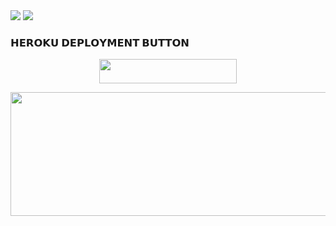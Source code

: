 

<img src="https://telegra.ph/file/aa015718299510040d41f.jpg">
<img src="https://telegra.ph/file/aa015718299510040d41f.jpg">

<h3> 𝗛𝗘𝗥𝗢𝗞𝗨 𝗗𝗘𝗣𝗟𝗢𝗬𝗠𝗘𝗡𝗧 𝗕𝗨𝗧𝗧𝗢𝗡 </h3>
</h3>

<p align="center"><a href="https://dashboard.heroku.com/new?template=https://github.com/SexyException/DaisyMusic"> <img src="https://img.shields.io/badge/Deploy%20On%20Heroku-bringle?style=for-the-badge&logo=heroku" width="220" height="38.45"/></a></p>
<p align="center"><a href="https://dashboard.heroku.com/new?template=https://github.com/SexyException/DaisyMusic"> <img src="https://telegra.ph/file/aa015718299510040d41f.jpg" width="520" height="198.45"/></a></p>
